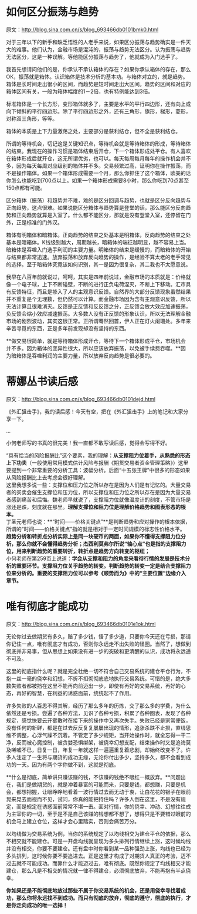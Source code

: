 # 如何区分振荡与趋势

原文：http://blog.sina.com.cn/s/blog_693466db0101bmk0.html


对于三年以下的新手和缺乏悟性的人老手来说，如果区分振荡与趋势确实是一件天大的难事。他们认为，金融市场是混沌的，振荡与趋势无法区分。认为振荡与趋势无法区分，这是一种误解。等他能区分振荡与趋势了，他就成为入门选手了。

我首先想请问他们的是，你承认不承认箱体的存在？如果你承认箱体的存在，那么OK，振荡就是箱体。认识箱体是技术分析的基本功。与箱体对立的，就是趋势。箱体是长时间走出很小的区间，而趋势是短时间走出大区间。趋势的区间和对应的箱体区间有关，一般为箱体幅度的1－2倍，也有特例能达到3倍。

标准箱体是一个长方形，变形箱体就多了，主要是水平的平行四边形，还有向上或向下倾斜的平行四边形。除了平行四边形之外，还有三角形，旗形，梯形，菱形，对称双三角形，等等。

箱体的本质是上下力量激荡之处，主要部分是获利结仓，但不全是获利结仓。

所谓的等待机会，切记这是关键知识点，等待机会就是等待箱体的形成，等待箱体的结束。我现在的操作习惯是箱体结束后开仓，下一个箱体形成处平仓。有人喜欢在箱体形成后就开仓，这无所谓优劣，也可以。每天每周每月每年的操作机会并不多，因为每天每周对应级别的箱体并不多。交易频繁过高，证明你在操作振荡，而不是操作箱体。如果一个箱体形成需要一个月，那么你抓住了这个箱体，欧美的话你怎么也能吃到700点以上。如果一个箱体形成需要8小时，那么你吃到70点甚至150点都有可能。

区分箱体（振荡）和趋势并不难，难的是区分回调与趋势，也就是区分反向趋势与正向趋势，这点很难。如果说能区分箱体与趋势算是登堂的话，那么能区分反向趋势和正向趋势就算是入室了。什么都不能区分，那就是没有登堂入室，还停留在门外，正是标准的门外汉。

箱体有明箱体和暗箱体。正向趋势的结束之处基本是明箱体，反向趋势的结束之处基本是暗箱体。K线级别越大，周期越长，暗箱体的端征越明显，越不容易上当。暗箱体是吞噬入门选手利润的主要力量。明箱体的结束是缓慢的，而暗箱体的开始与结束都非常迅速。放弃振荡和放弃反向趋势的操作，是经验不算太老的老手常见的选择。至于暗箱体究竟该如何识别，其一是因为很复杂，其二我也不太愿意说。

我早在八百年前就说过，呵呵，其实是四年前说过，金融市场的本质就是：价格就像一个电子球，上下不断碰壁，不断的进行正负电荷涅灭，不断上下移动。汇市具有反馈特征，而且是掺入了人的主观意识反馈。自然界的大部分反馈现象虽然结果并不重复是个无理数，但仍然可以计算。而金融市场因为含有主观意识反馈，所以无法计算且很难消灭。反馈是正反馈和反反馈之分，正反馈会放大效应加速振荡，负反馈会缩小效应减速振荡。大多数人没有正反馈的形象认识，所以无法理解金融市场的剧烈波动，其实这很正常。正所谓蓦然回首，伊人正在灯火阑珊处。多年来辛苦寻觅的东西，正是多年前发现却没有坚持的东西。

**做交易很简单，就是等待箱体形成开仓，等待下一个箱体形成平仓，市场机会并不多。因为箱体的变异性很大，所以应该放弃振荡，以免被手续费吞噬。**因为暗箱体是吞噬利润的主要力量，所以放弃反向趋势是很必要的。

# 蒂娜丛书读后感

原文：http://blog.sina.com.cn/s/blog_693466db0101dejd.html

《外汇狙击手》，我的读后感！今天有空，把在《外汇狙击手》上的笔记和大家分享一下。

...

小何老师写的书真的很完美！我一直都不敢写读后感，觉得会写得不好。

“具有恰当的风险报酬比”这个要素，我的理解：**从支撑阻力位着手，从熟悉的形态上下功夫**（一般使用常用模式估计风险与报酬《期货交易者资金管理策略》）这里要提到一个非常重要的分析工具：波幅分析。后面“十五张王牌”中很多的形态如果从风险报酬比上去考虑会很好理解。  
这里我想多说一些：支撑位和压力位之所以存在是因为人们是有记忆的。大量交易者的买卖会催生支撑位和压力位，所以支撑位和压力位之所以存在是因为大量交易者感到痛苦和后悔。魏老师早就说了，支撑阻力位就像温度计的刻度，不管市场是涨还是跌，刻度就在那里。**理解支撑位和阻力位是理解价格趋势和图表形态的根本。**  
丁圣元老师也说：**“时间——价格关键点”**是判断趋势和应对操作的根本依据，所谓的“时间——价格关键点”指的就是相对于一定时间规模的标志性价格水平。  
**趋势分析和转折点分析实际上是同一块硬币的两面，如果你不懂得支撑阻力位分析，那么你就不会懂得趋势分析；杰西利莫弗尔所说“轴心点”也是指的支撑阻力位，用来判断趋势的重要转折，转折点是趋势方向转变的枢纽；**  
小何老师在第259页上说道：**学会从支撑和阻力的角度来看待行情的发展是技术分析的重要环节。支撑阻力位关乎趋势的转变。判断趋势的转变一定是结合支撑阻力位来分析的。重要的支撑阻力位可以参考《顺势而为》中的“主要位置”边缘介入章节。**  


# 唯有彻底才能成功 

原文：http://blog.sina.com.cn/s/blog_693466db0101e1ok.html


无论你过去做期货有多久，赔了多少钱，悟了多少道，只要你今天还在亏损，那请你记住一点，唯有彻底才有成功，否则你永远走不出失败的怪圈。当然了，想做到彻底并非易事，但从思想上如果没有进一步的突破和更清醒的认识，成功将永远遥不可及。


这里的彻底指什么呢？就是完全杜绝一切不符合自己交易系统的建仓平仓行为，不抱一丝一毫的侥幸和幻想，不折不扣彻彻底底地执行交易系统。可惜的是，绝大多数失败者都被挡在这里不能再向前迈出一步，即使有再好的交易系统，再好的心态，再好的智慧，在利益的诱惑面前，统统起不了作用。


许多失败的人百思不得其解，经历了那么多年的历炼，交了那么多的学费，为什么依然还是亏损。尝遍了各种方法，见识了各种亏损，积累了各种图表，发现了各种规定，感觉快要云开雾散时在接下来的操作中又再次失手。失败已经是家常便饭，没有任何的新鲜，都是在过去反反复复屡屡出现的情形，追涨杀跌不止损，直线思维不调整，心浮气躁不沉着。不管定了多少规矩，当开始操作时，就全忘得一干二净，反而被心魔控制，被贪婪恐惧绑架，被侥幸幻想支配，结束操作时又是追诲莫及唏嘘不已，日复一日，年复一年就这样一遍遍重复着悲剧，却始终改变不了。许多人注定了一生将与期货的成功无缘，无论你付出多少，坚持多久，都不会看到成功的一天。因为有两个字你做不到，这就是彻底。


**什么是彻底，简单讲只赚该赚的钱，不该赚的钱绝不眼红一概放弃。**问题出在，我们是做期货的，就是冲着暴富的可能而来，只要是钱，都想赚，只要是机会，都想把握，让眼睁睁地看着一波行情过去而无动于衷，让白花花的银子在眼前晃来晃去而视而不见，试问，你真的能把持住吗？许多人倒在这里，不是没有规定，而是规定在诱惑面前常常不堪一击。面对行情，你的侥幸、冲动、幻想往往成为主宰你的一切，至于是不是自己该赚的钱想都不想了，想得只是不要错过眼前的机会马上建立仓位，这样才会心里踏实，否则会痛苦万分。


以均线做为交易系统为例，当你的系统规定了以均线相交为建仓平仓的依据，那么不相交就不能建仓。可是一开盘均线就呈现为多头排列行情继续上涨，这时候均线并没有相交，你要不要建仓。还有盘中时你看到某一品种强劲上涨，均线也已经为多头排列，这时候你要不要追进去。正是这里才构成了对期货人真正的考验，迈不过去就不可能成功。而靠什么才能迈过去，唯有彻底。既然你规定了均线相交才能建仓，那么凡是不相交的情况就一律不得建仓，必须彻底放弃，不能再抱有半点侥幸。


**你如果还是不能彻底地放过那些不属于你交易系统的机会，还是用侥幸寻找着成功，那么你将永远找不到成功。而只有彻底的放弃，彻底的遵守，彻底的执行，才是你走向成功的唯一选择！**